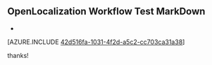 ## OpenLocalization Workflow Test MarkDown
* 

[AZURE.INCLUDE [42d516fa-1031-4f2d-a5c2-cc703ca31a38](calleeMd1.md)]

 
thanks!